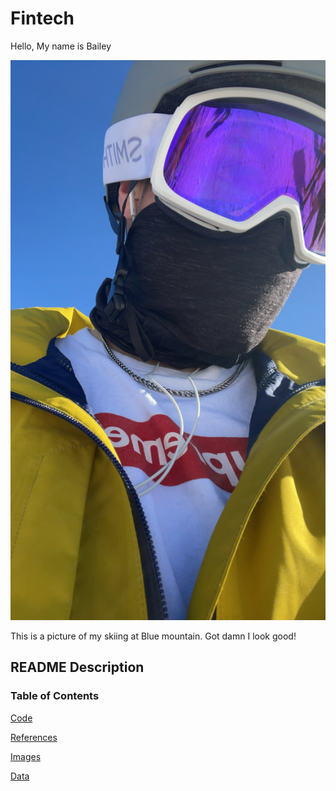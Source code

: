 # Fintech

Hello, My name is Bailey

![picture](Images/Ski.jpg)

This is a picture of my skiing at Blue mountain. Got damn I look good! 

## README Description
### Table of Contents

[Code](Code)

[References](References)

[Images](Images)

[Data](Data)

